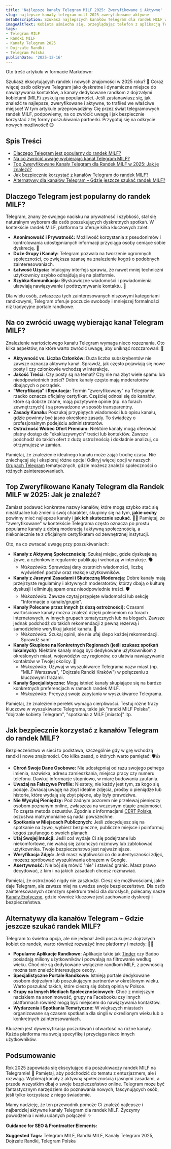 ```yaml
---
title: 'Najlepsze kanały Telegram MILF 2025: Zweryfikowane i Aktywne'
slug: najlepsze-kanaly-telegram-milf-2025-zweryfikowane-aktywne
metaDescription: Szukasz najlepszych kanałów Telegram dla randek MILF w 2025? Odkryj zweryfikowane i aktywne grupy, porady dotyczące bezpieczeństwa i alternatywy. Zacznij teraz!
imageAltText: Kobieta uśmiecha się, przeglądając telefon z aplikacją Telegram, symbolizując randki MILF online.
tags:
- Telegram MILF
- Randki MILF
- Kanały Telegram 2025
- Dojrzałe Randki
- Telegram Polska
publishDate: '2025-12-16'
---
```


Oto treść artykułu w formacie Markdown:

Szukasz ekscytujących randek i nowych znajomości w 2025 roku? 🤩 Coraz więcej osób odkrywa Telegram jako dyskretne i dynamiczne miejsce do nawiązywania kontaktów, a kanały dedykowane randkom z dojrzałymi kobietami (MILF) zyskują na popularności. Jeśli zastanawiasz się, jak znaleźć te najlepsze, zweryfikowane i aktywne, to trafiłeś we właściwe miejsce! W tym artykule przeprowadzimy Cię przez świat telegramowych randek MILF, podpowiemy, na co zwrócić uwagę i jak bezpiecznie korzystać z tej formy poszukiwania partnerki. Przygotuj się na odkrycie nowych możliwości! 😉

## Spis Treści

*   [Dlaczego Telegram jest popularny do randek MILF?](#dlaczego-telegram-jest-popularny-do-randek-milf)
*   [Na co zwrócić uwagę wybierając kanał Telegram MILF?](#na-co-zwrocic-uwage-wybierajac-kanal-telegram-milf)
*   [Top Zweryfikowane Kanały Telegram dla Randek MILF w 2025: Jak je znaleźć?](#top-zweryfikowane-kanaly-telegram-dla-randek-milf-w-2025-jak-je-znalezc)
*   [Jak bezpiecznie korzystać z kanałów Telegram do randek MILF?](#jak-bezpiecznie-korzystac-z-kanalow-telegram-do-randek-milf)
*   [Alternatywy dla kanałów Telegram – Gdzie jeszcze szukać randek MILF?](#alternatywy-dla-kanalow-telegram--gdzie-jeszcze-szukac-randek-milf)

## Dlaczego Telegram jest popularny do randek MILF?

Telegram, znany ze swojego nacisku na prywatność i szybkość, stał się naturalnym wyborem dla osób poszukujących dyskretnych spotkań. W kontekście randek MILF, platforma ta oferuje kilka kluczowych zalet:

*   **Anonimowość i Prywatność:** Możliwość korzystania z pseudonimów i kontrolowania udostępnianych informacji przyciąga osoby ceniące sobie dyskrecję. 🤫
*   **Duże Grupy i Kanały:** Telegram pozwala na tworzenie ogromnych społeczności, co zwiększa szansę na znalezienie kogoś o podobnych zainteresowaniach.
*   **Łatwość Użycia:** Intuicyjny interfejs sprawia, że nawet mniej techniczni użytkownicy szybko odnajdują się na platformie.
*   **Szybka Komunikacja:** Błyskawiczne wiadomości i powiadomienia ułatwiają nawiązywanie i podtrzymywanie kontaktu. 💬

Dla wielu osób, zwłaszcza tych zainteresowanych niszowymi kategoriami randkowymi, Telegram oferuje poczucie swobody i mniejszej formalności niż tradycyjne portale randkowe.

## Na co zwrócić uwagę wybierając kanał Telegram MILF?

Znalezienie wartościowego kanału Telegram wymaga nieco rozeznania. Oto kilka aspektów, na które warto zwrócić uwagę, aby uniknąć rozczarowań: 🧐

*   **Aktywność vs. Liczba Członków:** Duża liczba subskrybentów nie zawsze oznacza aktywny kanał. Sprawdź, jak często pojawiają się nowe posty i czy członkowie wchodzą w interakcje.
*   **Jakość Treści:** Czy posty są na temat? Czy nie ma zbyt wiele spamu lub nieodpowiednich treści? Dobre kanały często mają moderatorów dbających o porządek.
*   **"Weryfikacja" i Reputacja:** Termin "zweryfikowany" na Telegramie rzadko oznacza oficjalny certyfikat. Częściej odnosi się do kanałów, które są dobrze znane, mają pozytywne opinie (np. na forach zewnętrznych) i są prowadzone w sposób transparentny.
*   **Zasady Kanału:** Poszukaj przypiętych wiadomości lub opisu kanału, gdzie powinny być jasno określone zasady. To świadczy o profesjonalnym podejściu administratorów.
*   **Ostrożność Wobec Ofert Premium:** Niektóre kanały mogą oferować płatny dostęp do "ekskluzywnych" treści lub kontaktów. Zawsze podchodź do takich ofert z dużą ostrożnością i dokładnie analizuj, co otrzymujesz w zamian.

Pamiętaj, że znalezienie idealnego kanału może zająć trochę czasu. Nie zniechęcaj się i eksploruj różne opcje! Odkryj więcej opcji w naszych [Grupach Telegram](/grupy) tematycznych, gdzie możesz znaleźć społeczności o różnych zainteresowaniach.

## Top Zweryfikowane Kanały Telegram dla Randek MILF w 2025: Jak je znaleźć?

Zamiast podawać konkretne nazwy kanałów, które mogą szybko stać się nieaktualne lub zmienić swój charakter, skupimy się na tym, **jakie cechy** powinny mieć najlepsze kanały i **jak ich skutecznie szukać**. 🕵️‍♀️ Pamiętaj, że "zweryfikowane" w kontekście Telegrama często oznacza po prostu popularne kanały z dobrą moderacją i aktywną społecznością, a niekoniecznie te z oficjalnym certyfikatem od zewnętrznej instytucji.

Oto, na co zwracać uwagę przy poszukiwaniach:

*   **Kanały z Aktywną Społecznością:** Szukaj miejsc, gdzie dyskusje są żywe, a członkowie regularnie publikują i wchodzą w interakcje. 🗣️
    *   *Wskazówka:* Sprawdzaj daty ostatnich wiadomości, liczbę wyświetleń postów oraz reakcje użytkowników.
*   **Kanały z Jasnymi Zasadami i Skuteczną Moderacją:** Dobre kanały mają przejrzyste regulaminy i aktywnych moderatorów, którzy dbają o kulturę dyskusji i eliminują spam oraz nieodpowiednie treści. 🛡️
    *   *Wskazówka:* Zawsze czytaj przypięte wiadomości lub sekcję "Informacje o kanale/grupie".
*   **Kanały Polecane przez Innych (z dozą ostrożności):** Czasami wartościowe kanały można znaleźć dzięki poleceniom na forach internetowych, w innych grupach tematycznych lub na blogach. Zawsze jednak podchodź do takich rekomendacji z pewną rezerwą i samodzielnie weryfikuj jakość kanału. 🤔
    *   *Wskazówka:* Szukaj opinii, ale nie ufaj ślepo każdej rekomendacji. Sprawdź sam!
*   **Kanały Skupione na Konkretnych Regionach (jeśli szukasz spotkań lokalnych):** Niektóre kanały mogą być dedykowane użytkownikom z określonych miast, województw czy regionów, co ułatwia nawiązywanie kontaktów w Twojej okolicy. 📍
    *   *Wskazówka:* Używaj w wyszukiwarce Telegrama nazw miast (np. "MILF Warszawa", "Dojrzałe Randki Kraków") w połączeniu z kluczowymi frazami.
*   **Kanały Specjalistyczne:** Mogą istnieć kanały skupiające się na bardzo konkretnych preferencjach w ramach randek MILF.
    *   *Wskazówka:* Precyzuj swoje zapytania w wyszukiwarce Telegrama.

Pamiętaj, że znalezienie perełek wymaga cierpliwości. Testuj różne frazy kluczowe w wyszukiwarce Telegrama, takie jak "randki MILF Polska", "dojrzałe kobiety Telegram", "spotkania z MILF [miasto]" itp.

## Jak bezpiecznie korzystać z kanałów Telegram do randek MILF?

Bezpieczeństwo w sieci to podstawa, szczególnie gdy w grę wchodzą randki i nowe znajomości. Oto kilka zasad, o których warto pamiętać: 🛡️👍

*   **Chroń Swoje Dane Osobowe:** Nie udostępniaj od razu swojego pełnego imienia, nazwiska, adresu zamieszkania, miejsca pracy czy numeru telefonu. Dawkuj informacje stopniowo, w miarę budowania zaufania.
*   **Uważaj na Fałszywe Profile:** Niestety, nie każdy jest tym, za kogo się podaje. Zwracaj uwagę na zbyt idealne zdjęcia, prośby o pieniądze lub historie, które wydają się zbyt piękne, aby były prawdziwe.
*   **Nie Wysyłaj Pieniędzy:** Pod żadnym pozorem nie przelewaj pieniędzy osobom poznanym online, zwłaszcza na wczesnym etapie znajomości. To częsta metoda oszustów. Zgodnie z informacjami [CERT Polska](https://www.cert.pl/), oszustwa matrymonialne są nadal powszechne.
*   **Spotkania w Miejscach Publicznych:** Jeśli zdecydujesz się na spotkanie na żywo, wybierz bezpieczne, publiczne miejsce i poinformuj kogoś zaufanego o swoich planach.
*   **Ufaj Swojej Intuicji:** Jeśli coś wydaje Ci się podejrzane lub niekomfortowe, nie wahaj się zakończyć rozmowy lub zablokować użytkownika. Twoje bezpieczeństwo jest najważniejsze.
*   **Weryfikacja Zdjęć:** Jeśli masz wątpliwości co do autentyczności zdjęć, możesz spróbować wyszukiwania obrazem w Google.
*   **Asertywność:** Nie bój się mówić "nie" i stawiać granic. Masz prawo decydować, z kim i na jakich zasadach chcesz rozmawiać.

Pamiętaj, że ostrożność nigdy nie zaszkodzi. Ciesz się możliwościami, jakie daje Telegram, ale zawsze miej na uwadze swoje bezpieczeństwo. Dla osób zainteresowanych szerszym spektrum treści dla dorosłych, polecamy nasze [Kanały Erotyczne](/kanaly/erotyczne), gdzie również kluczowe jest zachowanie dyskrecji i bezpieczeństwa.

## Alternatywy dla kanałów Telegram – Gdzie jeszcze szukać randek MILF?

Telegram to świetna opcja, ale nie jedyna! Jeśli poszukujesz dojrzałych kobiet do randek, warto również rozważyć inne platformy i metody: 💃🕺

*   **Popularne Aplikacje Randkowe:** Aplikacje takie jak [Tinder](https://tinder.com/) czy Badoo posiadają miliony użytkowników i pozwalają na filtrowanie według wieku. Choć nie są dedykowane wyłącznie randkom MILF, z pewnością można tam znaleźć interesujące osoby.
*   **Specjalistyczne Portale Randkowe:** Istnieją portale dedykowane osobom dojrzałym lub poszukującym partnerów w określonym wieku. Warto poszukać takich, które cieszą się dobrą opinią w Polsce.
*   **Grupy na Innych Mediach Społecznościowych:** Choć z mniejszym naciskiem na anonimowość, grupy na Facebooku czy innych platformach również mogą być miejscem do nawiązywania kontaktów.
*   **Wydarzenia i Spotkania Tematyczne:** W większych miastach organizowane są czasem spotkania dla singli w określonym wieku lub o konkretnych zainteresowaniach.

Kluczem jest dywersyfikacja poszukiwań i otwartość na różne kanały. Każda platforma ma swoją specyfikę i przyciąga nieco innych użytkowników.

## Podsumowanie

Rok 2025 zapowiada się ekscytująco dla poszukiwaczy randek MILF na Telegramie! 🥳 Pamiętaj, aby podchodzić do tematu z entuzjazmem, ale i rozwagą. Wybieraj kanały z aktywną społecznością i jasnymi zasadami, a przede wszystkim dbaj o swoje bezpieczeństwo online. Telegram może być fantastycznym narzędziem do poznawania nowych, fascynujących osób, jeśli tylko korzystasz z niego świadomie.

Mamy nadzieję, że ten przewodnik pomoże Ci znaleźć najlepsze i najbardziej aktywne kanały Telegram dla randek MILF. Życzymy powodzenia i wielu udanych połączeń! ✨

**Guidance for SEO & Frontmatter Elements:**




**Suggested Tags:**
Telegram MILF, Randki MILF, Kanały Telegram 2025, Dojrzałe Randki, Telegram Polska
